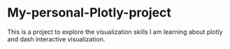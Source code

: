 # My-personal-Plotly-project
This is a project to explore the visualization skills I am learning about plotly and dash interactive visualization.
